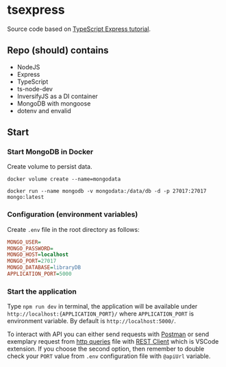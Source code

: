 # tsexpress

Source code based on [TypeScript Express tutorial](https://wanago.io/courses/typescript-express-tutorial/).

## Repo (should) contains

* NodeJS
* Express
* TypeScript
* ts-node-dev
* InversifyJS as a DI container
* MongoDB with mongoose
* dotenv and envalid

## Start

### Start MongoDB in Docker

Create volume to persist data.

```docker
docker volume create --name=mongodata
```

```docker
docker run --name mongodb -v mongodata:/data/db -d -p 27017:27017 mongo:latest
```

### Configuration (environment variables)

Create `.env` file in the root directory as follows:

```ini
MONGO_USER=
MONGO_PASSWORD=
MONGO_HOST=localhost
MONGO_PORT=27017
MONGO_DATABASE=libraryDB
APPLICATION_PORT=5000
```

### Start the application

Type `npm run dev` in terminal, the application will be available under `http://localhost:{APPLICATION_PORT}/` where `APPLICATION_PORT` is environment variable. By default is `http://localhost:5000/`.

To interact with API you can either send requests with [Postman](https://www.getpostman.com/) or send exemplary
request from [http queries](server-queries.http) file with [REST Client](https://marketplace.visualstudio.com/items?itemName=humao.rest-client)
which is VSCode extension.
If you choose the second option, then remember to double check your `PORT` value from `.env` configuration file with `@apiUrl` variable.
